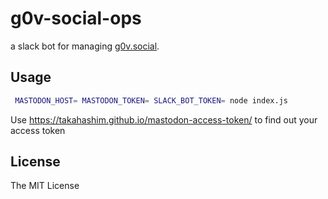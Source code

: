 # g0v-social-ops

a slack bot for managing [g0v.social](https://g0v.social).

## Usage

```bash
 MASTODON_HOST= MASTODON_TOKEN= SLACK_BOT_TOKEN= node index.js
```

Use https://takahashim.github.io/mastodon-access-token/ to find out your access token

## License

The MIT License

